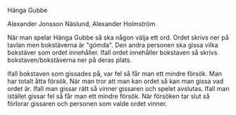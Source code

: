 Hänga Gubbe

Alexander Jonsson Näslund, Alexander Holmström

När man spelar Hänga Gubbe så ska någon välja ett ord. Ordet skrivs ner på tavlan men bokstäverna är "gömda".
Den andra personen ska gissa vilka bokstäver som ordet innehåller. Ifall ordet innehåller bokstaven så skrivs bokstaven/bokstäverna ner på deras plats.

Ifall bokstaven som gissades på, var fel så får man ett mindre försök. Man har totalt åtta försök.
När man tror att man kan ordet så kan man gissa vad ordet är. Ifall man gissar rätt så vinner gissaren och spelet avslutas.
Ifall man istället gissar fel så får man ett mindre försök. När försöken tar slut så förlorar gissaren och personen som valde ordet vinner.



